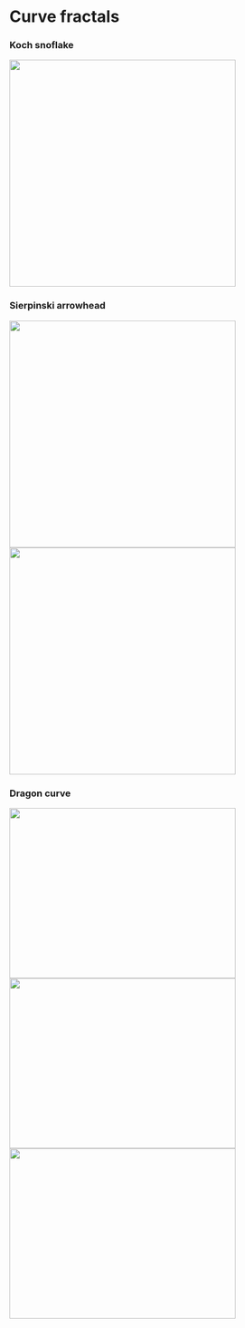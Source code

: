 # Curve fractals

### Koch snoflake <br />
<img src="https://raw.githubusercontent.com/TP1997/Line-fractals/master/pictures/koch1.PNG" width="400" height="400">

### Sierpinski arrowhead <br />
<img src="https://raw.githubusercontent.com/TP1997/Line-fractals/master/pictures/sir1.PNG" width="400" height="400">
<img src="https://raw.githubusercontent.com/TP1997/Line-fractals/master/pictures/sir2.PNG" width="400" height="400">

### Dragon curve <br />
<img src="https://raw.githubusercontent.com/TP1997/Line-fractals/master/pictures/dra1.PNG" width="400" height="300">
<img src="https://raw.githubusercontent.com/TP1997/Line-fractals/master/pictures/dra2.PNG" width="400" height="300">
<img src="https://raw.githubusercontent.com/TP1997/Line-fractals/master/pictures/dra3.PNG" width="400" height="300">
